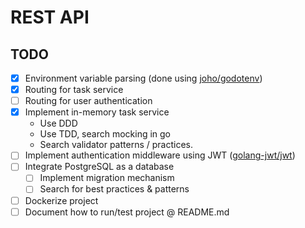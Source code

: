 # REST API

## TODO

- [x] Environment variable parsing (done using [joho/godotenv](https://github.com/joho/godotenv))
- [x] Routing for task service
- [ ] Routing for user authentication
- [x] Implement in-memory task service
  - Use DDD
  - Use TDD, search mocking in go
  - Search validator patterns / practices.
- [ ] Implement authentication middleware using JWT ([golang-jwt/jwt](https://github.com/golang-jwt/jwt))
- [ ] Integrate PostgreSQL as a database
  - [ ] Implement migration mechanism
  - [ ] Search for best practices & patterns
- [ ] Dockerize project
- [ ] Document how to run/test project @ README.md
